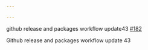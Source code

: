 ```yaml
---

---
```

    
github release and packages workflow update43 [#182](https://github.com/JantaeLeckie/monorepo-release-changesets/pull/182)
    
Github release and packages workflow update 43

